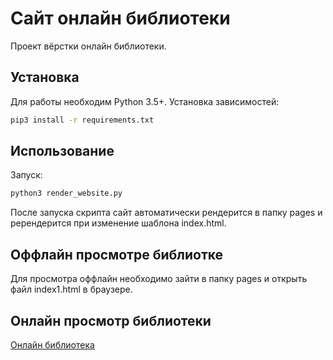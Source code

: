 # Сайт онлайн библиотеки
Проект вёрстки онлайн библиотеки.

## Установка
Для работы необходим Python 3.5+. 
Установка зависимостей:
```bash
pip3 install -r requirements.txt
```
## Использование
Запуск:
```bash
python3 render_website.py
```
После запуска скрипта сайт автоматически рендерится в папку pages и ререндерится при изменение шаблона index.html.

## Оффлайн просмотре библиотке
Для просмотра оффлайн необходимо зайти в папку pages и открыть файл index1.html в браузере.

## Онлайн просмотр библиотеки
[Онлайн библиотека](https://qdes.github.io/online_library_layout/pages/index1.html)
